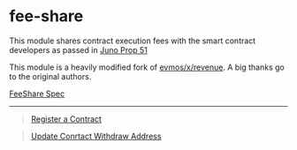 # fee-share

This module shares contract execution fees with the smart contract developers as
passed in [Juno Prop 51](https://www.mintscan.io/juno/proposals/51)

This module is a heavily modified fork of
[evmos/x/revenue](https://github.com/evmos/evmos/tree/main/x/revenue). A big
thanks go to the original authors.

[FeeShare Spec](spec/README.md)

***

> [Register a Contract](spec/00\_register.md)

> [Update Conrtact Withdraw Address](spec/00\_update.md)
